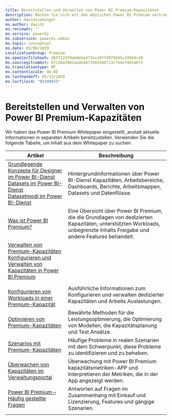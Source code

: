 ```yaml
---
title: Bereitstellen und Verwalten von Power BI Premium-Kapazitäten
description: Machen Sie sich mit den möglichen Power BI Premium vertraut, und erfahren Sie, wie Sie skalierbare Lösungen entwerfen, bereitstellen, überwachen und beheben.
author: davidiseminger
ms.author: davidi
ms.reviewer: ''
ms.service: powerbi
ms.subservice: powerbi-admin
ms.topic: conceptual
ms.date: 03/06/2019
LocalizationGroup: Premium
ms.openlocfilehash: db5f123f0ab0eba373aca97fd975645cd38b4cd9
ms.sourcegitcommit: bfc2baf862aade6873501566f13c744efdd146f3
ms.translationtype: MT
ms.contentlocale: de-DE
ms.lasthandoff: 05/13/2020
ms.locfileid: "83349423"
---
```

# <a name="deploying-and-managing-power-bi-premium-capacities"></a>Bereitstellen und Verwalten von Power BI Premium-Kapazitäten

Wir haben das Power BI Premium Whitepaper eingestellt, anstatt aktuelle Informationen in separaten Artikeln bereitzustellen. Verwenden Sie die folgende Tabelle, um Inhalt aus dem Whitepaper zu suchen. 

| Artikel | Beschreibung |
|-----|----|
| [Grundlegende Konzepte für Designer im Power BI-Dienst](../fundamentals/service-basic-concepts.md)</br>[Datasets im Power BI-Dienst](../connect-data/service-datasets-understand.md)</br>[Datasetmodi im Power BI-Dienst](../connect-data/service-dataset-modes-understand.md) | Hintergrundinformationen über Power BI-Dienst Kapazitäten, Arbeitsbereiche, Dashboards, Berichte, Arbeitsmappen, Datasets und Datenflüsse. |
| [Was ist Power BI Premium?](../admin/service-premium-what-is.md) | Eine Übersicht über Power BI Premium, die die Grundlagen von dedizierten Kapazitäten, unterstützten Workloads, unbegrenzte Inhalts Freigabe und andere Features behandelt.  |
| [Verwalten von Premium-Kapazitäten](../admin/service-premium-capacity-manage.md)</br>[Konfigurieren und Verwalten von Kapazitäten in Power BI Premium](../admin/service-admin-premium-manage.md)
</br>[Konfigurieren von Workloads in einer Premium-Kapazität](../admin/service-admin-premium-workloads.md) | Ausführliche Informationen zum Konfigurieren und verwalten dedizierter Kapazitäten und Arbeits Auslastungen. |
| [Optimieren von Premium-Kapazitäten](../admin/service-premium-capacity-optimize.md) | Bewährte Methoden für die Leistungsoptimierung, die Optimierung von Modellen, die Kapazitätsplanung und Test Ansätze. |
| [Szenarios mit Premium-Kapazitäten](../admin/service-premium-capacity-scenarios.md) | Häufige Probleme in realen Szenarien mit dem Schwerpunkt, diese Probleme zu identifizieren und zu beheben. |
| [Überwachen von Kapazitäten im Verwaltungsportal](../admin/service-admin-premium-monitor-portal.md) | Überwachung mit Power BI Premium kapazitätsmetriken-APP und Interpretieren der Metriken, die in der App angezeigt werden. |
| [Power BI Premium – Häufig gestellte Fragen](../admin/service-premium-faq.md) | Antworten auf Fragen im Zusammenhang mit Einkauf und Lizenzierung, Features und gängige Szenarien. |
| | |
